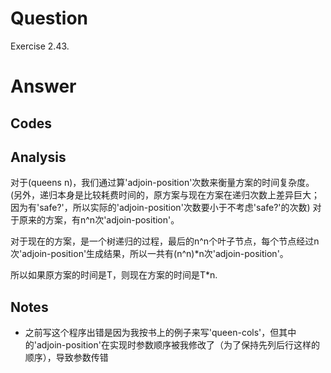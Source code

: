 # Question
Exercise 2.43.

# Answer
## Codes

## Analysis
对于(queens n)，我们通过算'adjoin-position'次数来衡量方案的时间复杂度。
(另外，递归本身是比较耗费时间的，原方案与现在方案在递归次数上差异巨大；因为有'safe?'，所以实际的'adjoin-position'次数要小于不考虑'safe?'的次数)
对于原来的方案，有n^n次'adjoin-position'。

对于现在的方案，是一个树递归的过程，最后的n^n个叶子节点，每个节点经过n次'adjoin-position'生成结果，所以一共有(n^n)*n次'adjoin-position'。

所以如果原方案的时间是T，则现在方案的时间是T*n.

## Notes
* 之前写这个程序出错是因为我按书上的例子来写'queen-cols'，但其中的'adjoin-position'在实现时参数顺序被我修改了（为了保持先列后行这样的顺序），导致参数传错
